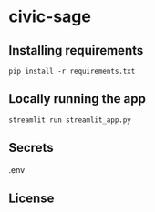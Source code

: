 # civic-sage

## Installing requirements
`pip install -r requirements.txt`

## Locally running the app
`streamlit run streamlit_app.py`

## Secrets
.env

## License

